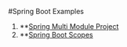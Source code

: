 #Spring Boot Examples

1. **[Spring Multi Module Project](https://github.com/ga7uti/spring-multi-module-project.git)
2. **[Spring Boot Scopes](https://github.com/ga7uti/spring-boot-scopes)
